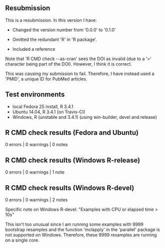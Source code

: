 ## Resubmission
This is a resubmission. In this version I have:

* Changed the version number from '0.0.0' to '0.1.0' 

* Omitted the redundant 'R' in 'R package'.

* Included a reference

Note that 'R CMD check --as-cran' sees the DOI as invalid (due to a '>' character being part of the DOI). However, I think it is correct.

This was causing my submission to fail. Therefore, I have instead used a 'PMID', a unique ID for PubMed articles.

## Test environments
* local Fedora 25 install, R 3.4.1
* Ubuntu 14.04, R 3.4.1 (on Travis-CI)
* Windows, R (unstable and 3.4.1) (using win-builder, devel and release)

## R CMD check results (Fedora and Ubuntu)
0 errors | 0 warnings | 0 notes

## R CMD check results (Windows R-release)
0 errors | 0 warnings | 1 note

## R CMD check results (Windows R-devel)
0 errors | 0 warnings | 2 notes

Specific note on Windows R-devel:
"Examples with CPU or elapsed time > 10s"

This isn't too unusual since I am running some examples with 9999 bootstrap resamples and the function 'mclapply' in the 'parallel' package is not supported on Windows. Therefore, these 9999 resamples are running on a single core.  
